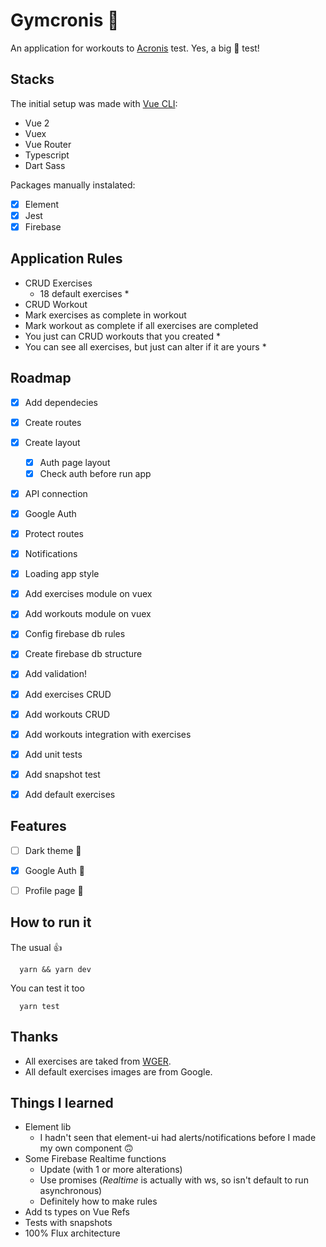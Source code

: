 # Gymcronis 💪

An application for workouts to [Acronis](https://www.acronis.com/) test. Yes, a big 💪 test!

## Stacks
The initial setup was made with [Vue CLI](https://cli.vuejs.org/):

- Vue 2
- Vuex
- Vue Router
- Typescript
- Dart Sass

Packages manually instalated:

- [x] Element
- [x] Jest
- [x] Firebase

## Application Rules
- CRUD Exercises
  - 18 default exercises *
- CRUD Workout
- Mark exercises as complete in workout
- Mark workout as complete if all exercises are completed
- You just can CRUD workouts that you created *
- You can see all exercises, but just can alter if it are yours *

## Roadmap

- [x] Add dependecies
- [x] Create routes
- [x] Create layout
  - [x] Auth page layout
  - [x] Check auth before run app
- [x] API connection
- [x] Google Auth
- [x] Protect routes
- [x] Notifications
- [x] Loading app style
- [x] Add exercises module on vuex
- [x] Add workouts module on vuex
- [x] Config firebase db rules
- [x] Create firebase db structure
- [x] Add validation!
- [x] Add exercises CRUD
- [x] Add workouts CRUD
- [x] Add workouts integration with exercises
- [x] Add unit tests
- [x] Add snapshot test
- [x] Add default exercises


## Features
- [ ] Dark theme 🌙
- [x] Google Auth 🔐
- [ ] Profile page 🧔


## How to run it
The usual 👍
```
  yarn && yarn dev
```

You can test it too
```
  yarn test
```

## Thanks
- All exercises are taked from [WGER](https://wger.de/). 
- All default exercises images are from Google. 

## Things I learned

- Element lib
  - I hadn't seen that element-ui had alerts/notifications before I made my own component 🙃
- Some Firebase Realtime functions
  - Update (with 1 or more alterations)
  - Use promises (*Realtime* is actually with ws, so isn't default to run asynchronous)
  - Definitely how to make rules
- Add ts types on Vue Refs
- Tests with snapshots
- 100% Flux architecture